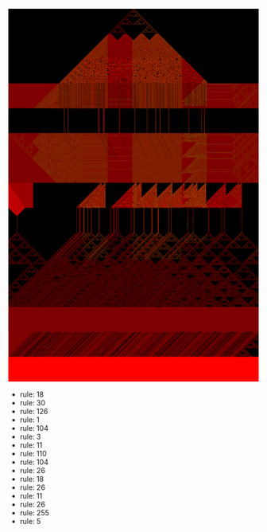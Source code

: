 ![photo](./output.png) 
 * rule: 18
* rule: 30
* rule: 126
* rule: 1
* rule: 104
* rule: 3
* rule: 11
* rule: 110
* rule: 104
* rule: 26
* rule: 18
* rule: 26
* rule: 11
* rule: 26
* rule: 255
* rule: 5
